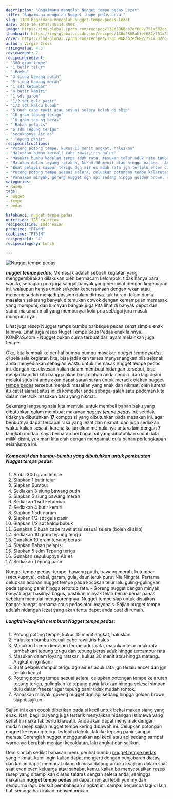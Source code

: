 ```yaml
---
description: "Bagaimana mengolah Nugget tempe pedas Lezat"
title: "Bagaimana mengolah Nugget tempe pedas Lezat"
slug: 1100-bagaimana-mengolah-nugget-tempe-pedas-lezat
date: 2020-10-19T17:45:14.450Z
image: https://img-global.cpcdn.com/recipes/138d5868ab7ef682/751x532cq70/nugget-tempe-pedas-foto-resep-utama.jpg
thumbnail: https://img-global.cpcdn.com/recipes/138d5868ab7ef682/751x532cq70/nugget-tempe-pedas-foto-resep-utama.jpg
cover: https://img-global.cpcdn.com/recipes/138d5868ab7ef682/751x532cq70/nugget-tempe-pedas-foto-resep-utama.jpg
author: Virgie Cross
ratingvalue: 4.3
reviewcount: 7
recipeingredient:
- "300 gram tempe"
- "1 butir telur"
- " Bumbu"
- "3 siung bawang putih"
- "5 siung bawang merah"
- "1 sdt ketumbar"
- "4 butir kemiri"
- "1 sdt garam"
- "1/2 sdt gula pasir"
- "1/2 sdt kaldu bubuk"
- "6 buah cabe rawit atau sesuai selera boleh di skip"
- "10 gram tepung terigu"
- "10 gram tepung beras"
- " Bahan pelapis"
- "5 sdm Tepung terigu"
- "secukupnya Air es"
- " Tepung panir"
recipeinstructions:
- "Potong potong tempe, kukus 15 menit angkat, haluskan"
- "Haluskan bumbu kecuali cabe rawit,iris halus"
- "Masukan bumbu kedalam tempe aduk rata, masukan telur aduk rata tambahkan tepung terigu dan tepung beras aduk hingga tercampur rata"
- "Masukan dalam loyang ratakan, kukus 30 menit atau hingga matang.. Angkat dinginkan."
- "Buat pelapis campur terigu dgn air es aduk rata jgn terlalu encer dan jgn terlalu kental"
- "Potong potong tempe sesuai selera, celupkan potongan tempe kelarutan tepung terigu, gulingkan ke tepung panir lakukan hingga selesai simpan dulu dalam freezer agar tepung panir tidak mudah rontok."
- "Panaskan minyak, goreng nugget dgn api sedang hingga golden brown, siap disajikan"
categories:
- Resep
tags:
- nugget
- tempe
- pedas

katakunci: nugget tempe pedas 
nutrition: 125 calories
recipecuisine: Indonesian
preptime: "PT40M"
cooktime: "PT51M"
recipeyield: "4"
recipecategory: Lunch

---
```



![Nugget tempe pedas](https://img-global.cpcdn.com/recipes/138d5868ab7ef682/751x532cq70/nugget-tempe-pedas-foto-resep-utama.jpg)

<b><i>nugget tempe pedas</i></b>, Memasak adalah sebuah kegiatan yang menggembirakan dilakukan oleh bermacam kelompok. tidak hanya para wanita, sebagian pria juga sangat banyak yang berminat dengan kegemaran ini. walaupun hanya untuk sekedar kebersamaan dengan rekan atau memang sudah menjadi passion dalam dirinya. tak heran dalam dunia masakan sekarang banyak ditemukan cowok dengan kemampuan memasak yang mumpuni, dan lumayan banyak juga kita lihat di banyak depot dan stand makanan mall yang mempunyai koki pria sebagai juru masak mumpuni nya.

Lihat juga resep Nugget tempe bumbu barbeque pedas sehat simple enak lainnya. Lihat juga resep Nuget Tempe Saus Pedas enak lainnya. KOMPAS.com - Nugget bukan cuma terbuat dari ayam melainkan juga tempe.

Oke, kita kembali ke perihal bumbu bumbu masakan <i>nugget tempe pedas</i>. di sela sela kegiatan kita, bisa jadi akan terasa menyenangkan bila sejenak anda menyediakan sebagian waktu untuk memasak nugget tempe pedas ini. dengan kesuksesan kalian dalam membuat hidangan tersebut, bisa menjadikan diri kita bangga akan hasil olahan anda sendiri. dan lagi disini melalui situs ini anda akan dapat saran saran untuk meracik olahan <u>nugget tempe pedas</u> tersebut menjadi masakan yang enak dan nikmat, oleh karena itu catat alamat situs ini di komputer anda sebagai salah satu pedoman kita dalam meracik masakan baru yang nikmat.


Sekarang langsung saja kita memulai untuk membeli bahan baku yang dibutuhkan dalam membuat makanan <u><i>nugget tempe pedas</i></u> ini. setidak tidaknya dibutuhkan <b>17</b> komposisi yang dibutuhkan pada masakan ini. agar berikutnya dapat tercapai rasa yang lezat dan nikmat. dan juga sediakan waktu kalian sesaat, karena kalian akan memulainya antara lain dengan <b>7</b> langkah mudah. saya berharap berbagai hal yang dibutuhkan sudah kita miliki disini, yuk mari kita olah dengan mengamati dulu bahan perlengkapan selanjutnya ini.

<!--inarticleads1-->

##### Komposisi dan bumbu-bumbu yang dibutuhkan untuk pembuatan Nugget tempe pedas:

1. Ambil 300 gram tempe
1. Siapkan 1 butir telur
1. Siapkan  Bumbu:
1. Sediakan 3 siung bawang putih
1. Siapkan 5 siung bawang merah
1. Sediakan 1 sdt ketumbar
1. Sediakan 4 butir kemiri
1. Siapkan 1 sdt garam
1. Siapkan 1/2 sdt gula pasir
1. Siapkan 1/2 sdt kaldu bubuk
1. Gunakan 6 buah cabe rawit atau sesuai selera (boleh di skip)
1. Sediakan 10 gram tepung terigu
1. Gunakan 10 gram tepung beras
1. Siapkan  Bahan pelapis:
1. Siapkan 5 sdm Tepung terigu
1. Gunakan secukupnya Air es
1. Sediakan  Tepung panir


Nugget tempe pedas. tempe, bawang putih, bawang merah, ketumbar (secukupnya), cabai, garam, gula, daun jeruk purut Nie Ningrat. Pertama celupkan adonan nugget tempe pada kocokan telur lalu guling-gulingkan pada tepung panir hingga tertutup rata. - Goreng nugget dengan minyak banyak agar hasilnya bagus, pastikan minyak telah benar-benar panas sebelum memulai menggorengnya. Nugget tempe siap untuk disajikan hangat-hangat bersama saus pedas atau mayonais. Sajian nugget tempe adalah hidangan lezat yang akan tentu dapat anda buat di rumah. 

<!--inarticleads2-->

##### Langkah-langkah membuat Nugget tempe pedas:

1. Potong potong tempe, kukus 15 menit angkat, haluskan
1. Haluskan bumbu kecuali cabe rawit,iris halus
1. Masukan bumbu kedalam tempe aduk rata, masukan telur aduk rata tambahkan tepung terigu dan tepung beras aduk hingga tercampur rata
1. Masukan dalam loyang ratakan, kukus 30 menit atau hingga matang.. Angkat dinginkan.
1. Buat pelapis campur terigu dgn air es aduk rata jgn terlalu encer dan jgn terlalu kental
1. Potong potong tempe sesuai selera, celupkan potongan tempe kelarutan tepung terigu, gulingkan ke tepung panir lakukan hingga selesai simpan dulu dalam freezer agar tepung panir tidak mudah rontok.
1. Panaskan minyak, goreng nugget dgn api sedang hingga golden brown, siap disajikan


Sajian ini akan cocok diberikan pada si kecil untuk bekal makan siang yang enak. Nah, bagi ibu yang juga tertarik menyajikan hidangan istimewa yang sehat ini maka tak perlu khawatir. Anda akan dapat menyimak dengan mudah resep sajian nugget tempe kering dibawah ini. Celupkan potongan nugget ke tepung terigu terlebih dahulu, lalu ke tepung panir sampai merata. Gorenglah nugget menggunakan api kecil atau api sedang sampai warnanya berubah menjadi kecoklatan, lalu angkat dan sajikan. 

Demikianlah sedikit bahasan menu perihal bumbu <u>nugget tempe pedas</u> yang nikmat. kami ingin kalian dapat mengerti dengan penjabaran diatas, dan kalian dapat membuat ulang di masa datang untuk di sajikan dalam saat saat even even keluarga atau sahabat kamu. kalian bs menyesuaikan resep resep yang ditampilkan diatas selaras dengan selera anda, sehingga makanan <b>nugget tempe pedas</b> ini dapat menjadi lebih yummy dan sempurna lagi. berikut pembahasan singkat ini, sampai berjumpa lagi di lain hal. semoga hari kalian menyenangkan.
